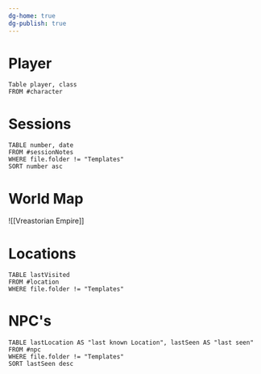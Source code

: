 ```yaml
---
dg-home: true
dg-publish: true
---
```

# Player
```dataview
Table player, class
FROM #character 
```
# Sessions
```dataview
TABLE number, date
FROM #sessionNotes 
WHERE file.folder != "Templates"
SORT number asc
```
# World Map 
![[Vreastorian Empire]]

# Locations
```dataview
TABLE lastVisited
FROM #location 
WHERE file.folder != "Templates"
```

# NPC's
```dataview
TABLE lastLocation AS "last known Location", lastSeen AS "last seen"
FROM #npc 
WHERE file.folder != "Templates"
SORT lastSeen desc
```

